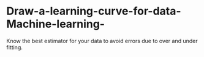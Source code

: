# Draw-a-learning-curve-for-data-Machine-learning-
Know the best estimator for your data to avoid errors due to over and under fitting.
